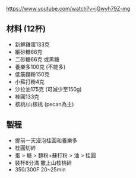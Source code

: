 https://www.youtube.com/watch?v=jGwyh79Z-mg

## 材料 (12杯)

- 新鮮雞蛋133克
- 細砂糖66克
- 二砂糖66克 或黑糖
- 養樂多100克 (不能多)
- 低筋麵粉150克
- 小蘇打粉4克
- 沙拉油175克 (可減少至150g)
- 桂圓133克
- 核桃/山核桃 (pecan為主)

## 製程

- 提前一天浸泡桂圓和養樂多
- 桂圓切碎
- 蛋 > 糖 > 麵粉+蘇打粉 > 油 > 桂圓
- 裝杯8分滿 撒上山核桃碎
- 350/300F 20~25min
